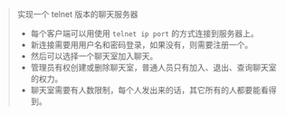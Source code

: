 > 实现一个 telnet 版本的聊天服务器
>
> - 每个客户端可以用使用 `telnet ip port` 的方式连接到服务器上。
> - 新连接需要用用户名和密码登录，如果没有，则需要注册一个。
> - 然后可以选择一个聊天室加入聊天。
> - 管理员有权创建或删除聊天室，普通人员只有加入、退出、查询聊天室的权力。
> - 聊天室需要有人数限制，每个人发出来的话，其它所有的人都要能看得到。

